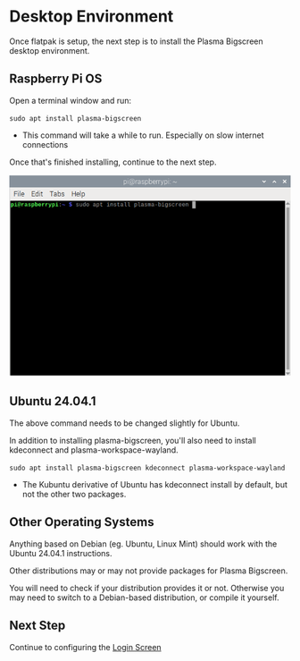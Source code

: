 # Desktop Environment

Once flatpak is setup, the next step is to install the Plasma Bigscreen desktop environment.

## Raspberry Pi OS

Open a terminal window and run:

`sudo apt install plasma-bigscreen`

* This command will take a while to run. Especially on slow internet connections

Once that's finished installing, continue to the next step.

![Screenshot](screenshots/InstallPlasmaBigscreen.png)

## Ubuntu 24.04.1

The above command needs to be changed slightly for Ubuntu.

In addition to installing plasma-bigscreen, you'll also need to install kdeconnect and plasma-workspace-wayland.

`sudo apt install plasma-bigscreen kdeconnect plasma-workspace-wayland`

* The Kubuntu derivative of Ubuntu has kdeconnect install by default, but not the other two packages.

## Other Operating Systems

Anything based on Debian (eg. Ubuntu, Linux Mint) should work with the Ubuntu 24.04.1 instructions.

Other distributions may or may not provide packages for Plasma Bigscreen.

You will need to check if your distribution provides it or not. Otherwise you may need to switch to a Debian-based distribution, or compile it yourself.

## Next Step

Continue to configuring the [Login Screen](Greeter.md)